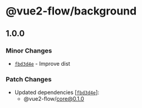 # @vue2-flow/background

## 1.0.0

### Minor Changes

- [`fbd3d4e`](https://github.com/jonadeline/vue2-flow/commit/fbd3d4e180519fe5d916e26ecca2b2c6fd8bedd9) - Improve dist

### Patch Changes

- Updated dependencies [[`fbd3d4e`](https://github.com/jonadeline/vue2-flow/commit/fbd3d4e180519fe5d916e26ecca2b2c6fd8bedd9)]:
  - @vue2-flow/core@0.1.0

